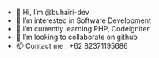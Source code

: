 - 👋 Hi, I’m @buhairi-dev
- 👀 I’m interested in Software Development
- 🌱 I’m currently learning PHP, Codeigniter
- 💞️ I’m looking to collaborate on github
- 📫 Contact me : +62 82371195686

<!---
buhairi-dev/buhairi-dev is a ✨ special ✨ repository because its `README.md` (this file) appears on your GitHub profile.
You can click the Preview link to take a look at your changes.
--->
